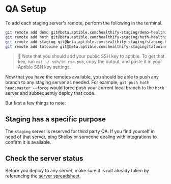 # QA Setup

To add each staging server's remote, perform the following in the terminal.

```bash
git remote add demo git@beta.aptible.com:healthify-staging/demo-healthify.git
git remote add hoth git@beta.aptible.com:healthify-staging/hoth-healthify.git
git remote add staging git@beta.aptible.com:healthify-staging/staging-healthify.git
git remote add tatooine git@beta.aptible.com:healthify-staging/tatooine-healthify.git
```

> 📌 Note that you should add your public SSH key to aptible. To get that key, run `cat ~/.ssh/id_rsa.pub`, copy the output, and paste it in your Aptible SSH key settings.

Now that you have the remotes available, you should be able to push any branch to any staging server as needed. For example, `git push hoth head:master --force` would force push your current local branch to the `hoth` server and subsequently deploy that code.

But first a few things to note:

## Staging has a specific purpose

The `staging` server is reserved for third party QA. If you find yourself in need of that server, ping Shelby or someone dealing with integrations to confirm it is available.

## Check the server status

Before you deploy to any server, make sure it is not already taken by referencing the [server spreadsheet](https://docs.google.com/spreadsheets/d/1qZ5x80cYXHxACJbZ20W5MqH6ETRFDmaLTnsjaqen6O0/edit).
